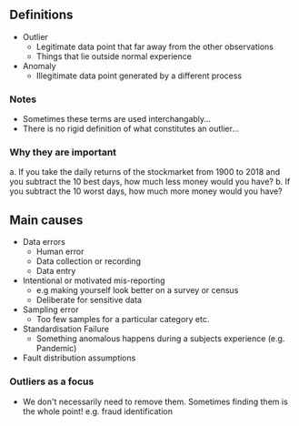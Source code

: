 ## Definitions
- Outlier
    - Legitimate data point that far away from the other observations
    - Things that lie outside normal experience
- Anomaly
    - Illegitimate data point generated by a different process
### Notes
- Sometimes these terms are used interchangably...
- There is no rigid definition of what constitutes an outlier...

### Why they are important
a. If you take the daily returns of the stockmarket from 1900 to 2018 and you subtract the 10 best days, how much less money would you have?
b. If you subtract the 10 worst days, how much more money would you have?

## Main causes
- Data errors
    - Human error
    - Data collection or recording
    - Data entry
- Intentional or motivated mis-reporting
    - e.g making yourself look better on a survey or census
    - Deliberate for sensitive data
- Sampling error
    - Too few samples for a particular category etc.
- Standardisation Failure
    - Something anomalous happens during a subjects experience (e.g. Pandemic)
- Fault distribution assumptions

### Outliers as a focus
- We don't necessarily need to remove them. Sometimes finding them is the whole point! e.g. fraud identification
